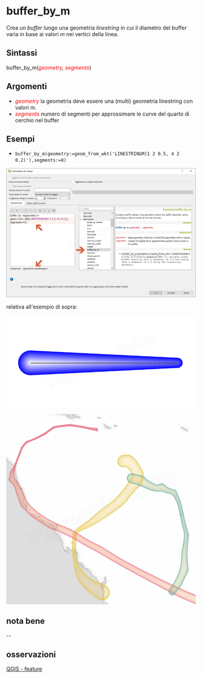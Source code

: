 # buffer_by_m

Crea un _buffer_ lungo una geometria _linestring_ in cui il diametro del buffer varia in base ai valori _m_ nei vertici della linea.

## Sintassi

buffer_by_m(_<span style="color:red;">geometry</span>, <span style="color:red;">segments</span>_)

## Argomenti

* _<span style="color:red;">geometry</span>_ la geometria deve essere una (multi) geometria linestring con valori m.
* _<span style="color:red;">segments</span>_ numero di segmenti per approssimare le curve del quarto di cerchio nel buffer


## Esempi

* `buffer_by_m(geometry:=geom_from_wkt('LINESTRINGM(1 2 0.5, 4 2 0.2)'),segments:=8)`

![](../../img/geometria/buffer_by_m/buffer_by_m1.png)

relativa all'esempio di sopra:

![](../../img/geometria/buffer_by_m/buffer_by_m2.png)

![](../../img/geometria/buffer_by_m/buffer_by_m3.png)

## nota bene

--

## osservazioni

[QGIS - feature](https://github.com/qgis/QGIS/pull/6882)
